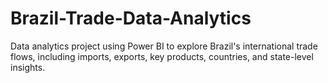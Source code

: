 # Brazil-Trade-Data-Analytics
Data analytics project using Power BI to explore Brazil's international trade flows, including imports, exports, key products, countries, and state-level insights.
